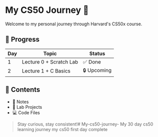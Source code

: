 # My CS50 Journey 🚀

Welcome to my personal journey through Harvard's CS50x course.

## 📅 Progress

| Day | Topic                       | Status  |
|-----|-----------------------------|---------|
| 1   | Lecture 0 + Scratch Lab     | ✅ Done |
| 2   | Lecture 1 + C Basics        | 🔒 Upcoming |

## 📁 Contents
- 📘 Notes
- 🧪 Lab Projects
- 💻 Code Files

> Stay curious, stay consistent!# My-cs50-journey-
My 30 day cs50 learning journey 
  my cs50 first day complete 
 
